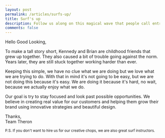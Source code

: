 ```yaml
---
layout: post
permalink: /articles/surfs-up/
title: Surf's up
description: Follow us along on this magical wave that people call entrepreneurship or just plain fucking nuts. I mean, who quits Google for this shit... Oh look, a bird.
comments: false
---
```

<p>Hello Good Looking,</p>
<p>To make a tall story short, Kennedy and Brian are childhood friends that grew up together. They also caused a bit of trouble going against the norm. Years later, they are still stuck together working harder than ever.</p>
<p>Keeping this simple, we have no clue what we are doing but we love what we are trying to do. With that in mind it's not going to be easy, but we are not doing this because it's easy. We are doing it because it's hard, no wait, because we actually enjoy what we do.</p>
<p>Our goal is try to stay focused and look past possible opportunities. We believe in creating real value for our customers and helping them grow their brand using innovative strategies and beautiful design.</p>
<p>Thanks,<br/> Team Theron</p>

<p><small>P.S. If you don't want to hire us for our creative chops, we are also great surf instructors.</small></p>
